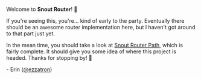 Welcome to **Snout Router**! 🐽

If you're seeing this, you're... kind of early to the party. Eventually there
should be an awesome router implementation here, but I haven't got around to
that part just yet.

In the mean time, you should take a look at [Snout Router Path], which is fairly
complete. It should give you some idea of where this project is headed. Thanks
for stopping by! 👋

\- Erin ([@ezzatron])

<!-- References -->

[@ezzatron]: https://github.com/ezzatron
[snout router path]: https://github.com/snout-router/router-path
